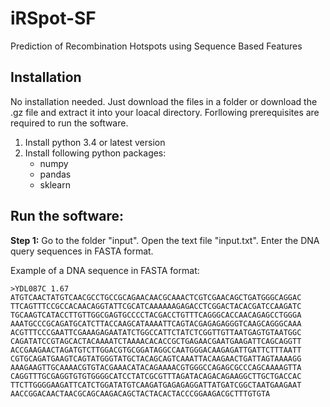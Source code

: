 # iRSpot-SF
Prediction of Recombination Hotspots using Sequence Based Features
## Installation
No installation needed. Just download the files in a folder or download the .gz file and extract it into your loacal directory. Forllowing prerequisites are required to run the software.

1. Install python 3.4 or latest version
2. Install following python packages:
    - numpy
    - pandas
    - sklearn
        
## Run the software:
**Step 1:** Go to the folder "input". Open the text file "input.txt". Enter the DNA query sequences in FASTA format.

Example of a DNA sequence in FASTA format:

    >YDL087C 1.67 ATGTCAACTATGTCAACGCCTGCCGCAGAACAACGCAAACTCGTCGAACAGCTGATGGGCAGGAC TTCAGTTTCCGCCACAACAGGTATTCGCATCAAAAAAGAGACCTCGGACTACACGATCCAAGATC TGCAAGTCATACCTTGTTGGCGAGTGCCCCTACGACCTGTTTCAGGGCACCAACAGAGCCTGGGA AAATGCCCGCAGATGCATCTTACCAAGCATAAAATTCAGTACGAGAGAGGGTCAAGCAGGGCAAA ACGTTTCCCGAATTCGAAAGAGAATATCTGGCCATTCTATCTCGGTTGTTAATGAGTGTAATGGC CAGATATCCGTAGCACTACAAAATCTAAAACACACCGCTGAGAACGAATGAAGATTCAGCAGGTT ACCGAAGAACTAGATGTCTTGGACGTGCGGATAGGCCAATGGGACAAGAGATTGATTCTTTAATT CGTGCAGATGAAGTCAGTATGGGTATGCTACAGCAGTCAAATTACAAGAACTGATTAGTAAAAGG AAAGAAGTTGCAAAACGTGTACGAAACATACAGAAAACGTGGGCCAGAGCGCCCAGCAAAAGTTA CAGGTTTGCGAGGTGTGTGGGGCATCCTATCGCGTTTAGATACAGACAGAAGGCTTGCTGACCAC TTCTTGGGGAAGATTCATCTGGATATGTCAAGATGAGAGAGGATTATGATCGGCTAATGAAGAAT AACCGGACAACTAACGCAGCAAGACAGCTACTACACTACCCGGAAGACGCTTTGTGTA
